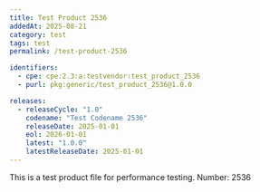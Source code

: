 ```yaml
---
title: Test Product 2536
addedAt: 2025-08-21
category: test
tags: test
permalink: /test-product-2536

identifiers:
  - cpe: cpe:2.3:a:testvendor:test_product_2536
  - purl: pkg:generic/test_product_2536@1.0.0

releases:
  - releaseCycle: "1.0"
    codename: "Test Codename 2536"
    releaseDate: 2025-01-01
    eol: 2026-01-01
    latest: "1.0.0"
    latestReleaseDate: 2025-01-01
---
```


This is a test product file for performance testing. Number: 2536
